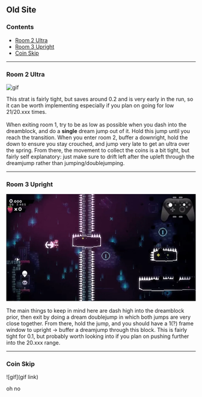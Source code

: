 ## Old Site

### Contents
- [Room 2 Ultra](#Room-2-Ultra)
- [Room 3 Upright](#Room-3-Upright)
- [Coin Skip](#Coin-Skip)

- - - -

### Room 2 Ultra

![gif](https://github.com/Vapo41/C-Side-Guide/blob/main/images/2cr2ultrawebp.webp)

This strat is fairly tight, but saves around 0.2 and is very early in the run, so it can be worth implementing especially if you plan on going for low 21/20.xxx times. 
\
\
When exiting room 1, try to be as low as possible when you dash into the dreamblock, and do a **single** dream jump out of it. Hold this jump until you reach the transition. When you enter room 2, buffer a downright, hold the down to ensure you stay crouched, and jump very late to get an ultra over the spring. From there, the movement to collect the coins is a bit tight, but fairly self explanatory: just make sure to drift left after the upleft through the dreamjump rather than jumping/doublejumping.

- - - -

### Room 3 Upright

![gif](https://github.com/Vapo41/C-Side-Guide/blob/main/images/2cr3uprightwebp.webp)

The main things to keep in mind here are dash high into the dreamblock prior, then exit by doing a dream doublejump in which both jumps are very close together. From there, hold the jump, and you should have a 1(?) frame window to upright -> buffer a dreamjump through this block. This is fairly tight for 0.1, but probably worth looking into if you plan on pushing further into the 20.xxx range.

- - - -

### Coin Skip

![gif](gif link)

oh no
